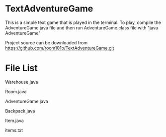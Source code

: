 # TextAdventureGame

This is a simple text game that is played in the terminal. To play, compile the AdventureGame.java file
and then run AdventureGame.class file with "java AdventureGame"

Project source can be downloaded from https://github.com/room101b/TextAdventureGame.git

File List
=========

Warehouse.java

Room.java

AdventureGame.java

Backpack.java

Item.java

items.txt
